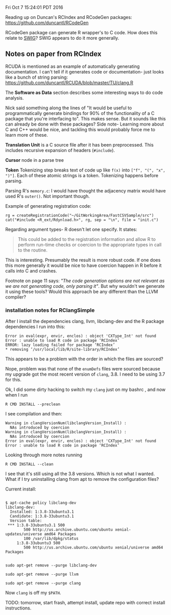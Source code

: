 Fri Oct  7 15:24:01 PDT 2016

Reading up on Duncan's RCIndex and RCodeGen packages:
https://github.com/duncantl/RCodeGen

RCodeGen package can generate R wrapper's to C code. How does this relate
to [SWIG](http://www.swig.org/)? SWIG appears to do it more generally.

## Notes on paper from RCIndex

RCUDA is mentioned as an example of automatically generating documentation.
I can't tell if it generates code or documentation- just looks like a bunch
of string parsing:
https://github.com/duncantl/RCUDA/blob/master/TU/clang.R

The __Software as Data__ section describes some interesting ways to do code
analysis.

Nick said something along the lines of "It would be useful to
programmatically generate bindings for 90% of the functionality of a C
package that you're interfacing to". This makes sense. But it sounds like
this can already be done with these packages? Side note- Learning more about C and C++
would be nice, and tackling this would probably force me to learn more of
these.

__Translation Unit__ is a C source file after it has been preprocessed.
This includes recursive expansion of headers (`#include`).

__Cursor__ node in a parse tree

__Token__ Tokenizing step breaks text of code up like `f(x)` into `["f",
"(", "x", ")"]`. Each of these atomic strings is a token. Tokenizing happens before parsing.

Parsing R's `memory.c`: I would have thought the adjacency matrix would
have used R's `outer()`. Not important though.

Example of generating registration code:

```
rg = createRegistrationCode("~/GitWorkingArea/FastCSVSample/src")
cat("#include <R_ext/Rdynload.h>", rg, sep = "\n", file = "init.c")
```

Regarding argument types- R doesn't let one specify. It states:

> This could be added to the registration information and allow R to
> perform run-time checks or coercion to the appropriate types in call to
> the routine.

This is interesting. Presumably the result is more robust code. If one does
this more generally it would be nice to have coercion happen in R before it
calls into C and crashes.

Footnote on page 11 says: _"The code generation options are not relevant as
we are not generating code, only parsing it"_. But why wouldn't we generate
it using these tools? Would this approach be any different than the LLVM
compiler?


### installation notes for RClangSimple

After I install the dependencies clang, llvm, libclang-dev and the R
package dependencies I run into this:

```
Error in eval(expr, envir, enclos) : object 'CXType_Int' not found
Error : unable to load R code in package ‘RCIndex’
ERROR: lazy loading failed for package ‘RCIndex’
* removing ‘/usr/local/lib/R/site-library/RCIndex’

```

This appears to be a problem with the order in which the files are sourced?

Nope, problem was that none of the `enumDefs` files were sourced because my
upgrade got the most recent version of `clang`, 3.8. I need to be using
3.7 for this.

Ok, I did some dirty hacking to switch my `clang` just on my bashrc , and now when I run

```
R CMD INSTALL --preclean
```

I see compilation and then:

```
Warning in clangVersionNum(libclangVersion_Install) :
  NAs introduced by coercion
Warning in clangVersionNum(libclangVersion_Install) :
  NAs introduced by coercion
Error in eval(expr, envir, enclos) : object 'CXType_Int' not found
Error : unable to load R code in package ‘RCIndex’
```

Looking through more notes running 

```
R CMD INSTALL --clean
```

I see that it's still using all the 3.8 versions. Which is not what I
wanted. What if I try uninstalling clang from apt to remove the
configuration files?

Current install:

```

$ apt-cache policy libclang-dev
libclang-dev:
  Installed: 1:3.8-33ubuntu3.1
  Candidate: 1:3.8-33ubuntu3.1
  Version table:
 *** 1:3.8-33ubuntu3.1 500
        500 http://us.archive.ubuntu.com/ubuntu xenial-updates/universe amd64 Packages
        100 /var/lib/dpkg/status
     1:3.8-33ubuntu3 500
        500 http://us.archive.ubuntu.com/ubuntu xenial/universe amd64 Packages

```


```

sudo apt-get remove --purge libclang-dev

sudo apt-get remove --purge llvm

sudo apt-get remove --purge clang

```

Now `clang` is off my `$PATH`.

TODO: tomorrow, start frash, attempt install, update repo with correct
install instructions.
